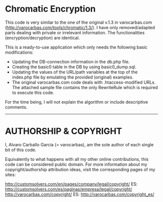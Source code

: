 # Chromatic Encryption

This code is very similar to the one of the original v.1.3 in varocarbas.com (http://varocarbas.com/tools/chromatic/1.3/). I have only 
removed/adapted parts dealing with private or irrelevant information. The functionalities (encryption/decryption) are identical. 

This is a ready-to-use application which only needs the following basic modifications:
- Updating the DB-connection information in the db.php file.
- Creating the basic0 table in the DB by using basic0_dump.sql.
- Updating the values of the URL/path variables at the top of the index.php file by emulating the provided (original) examples.
- The original varocarbas.com code deals with .htaccess-modified URLs. The attached sample file contains the only RewriteRule which is required to execute this code.

For the time being, I will not explain the algorithm or include descriptive comments.

--- 

# AUTHORSHIP & COPYRIGHT
I, Alvaro Carballo Garcia (= varocarbas), am the sole author of each single bit of this code.

Equivalently to what happens with all my other online contributions, this code can be considered public domain. For more information about my copyright/authorship attribution ideas, visit the corresponding pages of my sites:

http://customsolvers.com/en/pages/company/legal/copyright/
ES: http://customsolvers.com/es/paginas/empresa/legal/copyright/
http://varocarbas.com/copyright/
ES: http://varocarbas.com/copyright_es/
